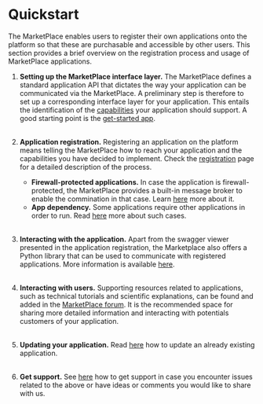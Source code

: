 # Quickstart

The MarketPlace enables users to register their own applications onto the platform so that these are purchasable and accessible by other users.
This section provides a brief overview on the registration process and usage of MarketPlace applications.

1. **Setting up the MarketPlace interface layer.** The MarketPlace defines a standard application API that dictates the way your application can be communicated via the MarketPlace. A preliminary step is therefore to set up a corresponding interface layer for your application. This entails the identification of the [capabilities](../capabilities) your application should support. A good starting point is the [get-started app](https://github.com/materials-marketplace/get-started-app).<br><br>

1. **Application registration.** Registering an application on the platform means telling the MarketPlace how to reach your application and the capabilities you have decided to implement. Check the [registration](./registration) page for a detailed description of the process.

   - **Firewall-protected applications.** In case the application is firewall-protected, the MarketPlace provides a built-in message broker to enable the commination in that case. Learn [here](./message_broker) more about it.
   - **App dependency.** Some applications require other applications in order to run. Read [here](./sub_apps.md) more about such cases.<br><br>

1. **Interacting with the application.** Apart from the swagger viewer presented in the application registration, the Marketplace also offers a Python library that can be used to communicate with registered applications. More information is available [here](../../jupyter/sdk).<br><br>

1. **Interacting with users.** Supporting resources related to applications, such as technical tutorials and scientific explanations, can be found and added in the [MarketPlace forum](https://forum.materials-marketplace.eu/). It is the recommended space for sharing more detailed information and interacting with potentials customers of your application.<br><br>

1. **Updating your application.** Read [here](./update.md) how to update an already existing application.<br><br>

1. **Get support.** See [here](../support.md) how to get support in case you encounter issues related to the above or have ideas or comments you would like to share with us.
